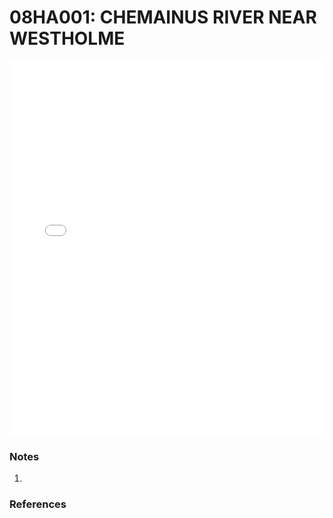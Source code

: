 # 08HA001: CHEMAINUS RIVER NEAR WESTHOLME

<iframe src="/distribution_estimation/_static/stations/08HA001_fdc.html" width="100%" height="600" frameborder="0"></iframe>

### Notes
1. 

### References

